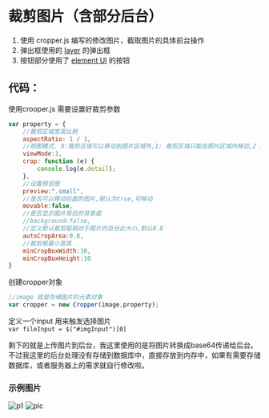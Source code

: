 # 裁剪图片（含部分后台）
1. 使用 cropper.js 编写的修改图片，截取图片的具体前台操作
2. 弹出框使用的 [layer]() 的弹出框
3. 按钮部分使用了 [element UI](https://element.eleme.cn/#/zh-CN/component/installation "element UI 官网") 的按钮 

## 代码：
使用crooper.js 需要设置好裁剪参数
```js
var property = {
	//裁剪区域宽高比例
	aspectRatio: 1 / 1,
	//视图模式, 0:裁剪区域可以移动到图片区域外,1: 裁剪区域只能在图片区域内移动,2 图片不铺满整个最外层区域,3 图片铺满整个最外层区域
	viewMode:1,
	crop: function (e) {
		console.log(e.detail);
	},
	//设置预览图
	preview:".small",
	//是否可以移动后面的图片,默认为true,可移动
	movable:false,
	//是否显示图片背后的背景底
	//background:false,
	//定义默认裁剪框相对于图片的百分比大小,默认0.8
	autoCropArea:0.8,
	//裁剪框最小宽高
	minCropBoxWidth:10,
	minCropBoxHeight:10
}
```

创建cropper对象
```js
//image 就是存储图片的元素对象
var cropper = new Cropper(image,property);
```
定义一个input 用来触发选择图片  
`var fileInput = $("#imgInput")[0]`

剩下的就是上传图片到后台，我这里使用的是将图片转换成base64传递给后台。  
不过我这里的后台处理没有存储到数据库中，直接存放到内存中，如果有需要存储数据库，或者服务器上的需求就自行修改啦。

### 示例图片
![p1](https://note.youdao.com/yws/public/resource/88794c411f68a1e039f9311f5df4af61/xmlnote/9B4C93406E0F4371A61DE0EF282E4F24/2635)
![pic](https://note.youdao.com/yws/public/resource/88794c411f68a1e039f9311f5df4af61/xmlnote/09A147489637497380227BC357B4A2A0/2640 "裁剪")  




